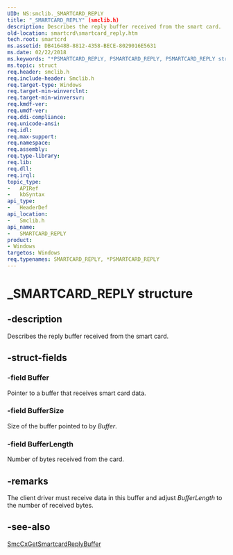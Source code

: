 ```yaml
---
UID: NS:smclib._SMARTCARD_REPLY
title: "_SMARTCARD_REPLY" (smclib.h)
description: Describes the reply buffer received from the smart card.
old-location: smartcrd\smartcard_reply.htm
tech.root: smartcrd
ms.assetid: DB41648B-8812-4358-BECE-8029016E5631
ms.date: 02/22/2018
ms.keywords: "*PSMARTCARD_REPLY, PSMARTCARD_REPLY, PSMARTCARD_REPLY structure pointer [Smart Card Reader Devices], SMARTCARD_REPLY, SMARTCARD_REPLY structure [Smart Card Reader Devices], _SMARTCARD_REPLY, smartcrd.smartcard_reply, smclib/PSMARTCARD_REPLY, smclib/SMARTCARD_REPLY"
ms.topic: struct
req.header: smclib.h
req.include-header: Smclib.h
req.target-type: Windows
req.target-min-winverclnt: 
req.target-min-winversvr: 
req.kmdf-ver: 
req.umdf-ver: 
req.ddi-compliance: 
req.unicode-ansi: 
req.idl: 
req.max-support: 
req.namespace: 
req.assembly: 
req.type-library: 
req.lib: 
req.dll: 
req.irql: 
topic_type:
-	APIRef
-	kbSyntax
api_type:
-	HeaderDef
api_location:
-	Smclib.h
api_name:
-	SMARTCARD_REPLY
product:
- Windows
targetos: Windows
req.typenames: SMARTCARD_REPLY, *PSMARTCARD_REPLY
---
```


# _SMARTCARD_REPLY structure


## -description


Describes the reply buffer received from the smart card.   


## -struct-fields




### -field Buffer

Pointer to a buffer that  receives smart card data.


### -field BufferSize

Size of the buffer pointed to by <i>Buffer</i>.


### -field BufferLength

Number of bytes received from the card.


## -remarks



The client driver must receive data in this buffer and   adjust <i>BufferLength</i> to the number of received bytes. 




## -see-also




<a href="https://msdn.microsoft.com/library/windows/hardware/dn946592">SmcCxGetSmartcardReplyBuffer</a>
 

 

